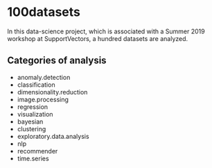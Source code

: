 # 100datasets
In this data-science project, which is associated with a Summer 2019 workshop at SupportVectors, a hundred datasets are analyzed.

## Categories of analysis

- anomaly.detection  
- classification  
- dimensionality.reduction   
- image.processing  
- regression  
- visualization
- bayesian           
- clustering      
- exploratory.data.analysis  
- nlp               
- recommender  
- time.series
